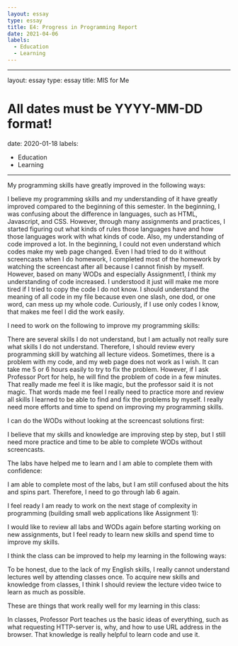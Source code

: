 ```yaml
---
layout: essay
type: essay
title: E4: Progress in Programming Report
date: 2021-04-06
labels:  
  - Education
  - Learning
---
```

 ---
layout: essay
type: essay
title: MIS for Me
# All dates must be YYYY-MM-DD format!
date: 2020-01-18
labels:
  - Education
  - Learning
---  
  My programming skills have greatly improved in the following ways:

  I believe my programming skills and my understanding of it have greatly improved compared to the beginning of this semester. 
  In the beginning, I was confusing about the difference in languages, such as HTML, Javascript, and CSS. However, through many assignments and practices, I started figuring out what kinds of rules those languages have and how those languages work with what kinds of code.
  Also, my understanding of code improved a lot. In the beginning, I could not even understand which codes make my web page changed. Even I had tried to do it without screencasts when I do homework, I completed most of the homework by watching the screencast after all because I cannot finish by myself. However, based on many WODs and especially Assignment1, I think my understanding of code increased. 
  I understood it just will make me more tired if I tried to copy the code I do not know. I should understand the meaning of all code in my file because even one slash, one dod, or one word, can mess up my whole code. Curiously, if I use only codes I know, that makes me feel I did the work easily.

  I need to work on the following to improve my programming skills:

  There are several skills I do not understand, but I am actually not really sure what skills I do not understand. Therefore, I should review every programming skill by watching all lecture videos.
  Sometimes, there is a problem with my code, and my web page does not work as I wish. It can take me 5 or 6 hours easily to try to fix the problem. However, if I ask Professor Port for help, he will find the problem of code in a few minutes. That really made me feel it is like magic, but the professor said it is not magic. That words made me feel I really need to practice more and review all skills I learned to be able to find and fix the problems by myself. I really need more efforts and time to spend on improving my programming skills. 

  I can do the WODs without looking at the screencast solutions first:

  I believe that my skills and knowledge are improving step by step, but I still need more practice and time to be able to complete WODs without screencasts.

  The labs have helped me to learn and I am able to complete them with confidence:

  I am able to complete most of the labs, but I am still confused about the hits and spins part. Therefore, I need to go through lab 6 again. 

  I feel ready I am ready to work on the next stage of complexity in programming (building small web applications like Assignment 1):

  I would like to review all labs and WODs again before starting working on new assignments, but I feel ready to learn new skills and spend time to improve my skills. 

  I think the class can be improved to help my learning in the following ways:

  To be honest, due to the lack of my English skills, I really cannot understand lectures well by attending classes once. To acquire new skills and knowledge from classes, I think I should review the lecture video twice to learn as much as possible. 

  These are things that work really well for my learning in this class:

  In classes, Professor Port teaches us the basic ideas of everything, such as what requesting HTTP-server is, why, and how to use URL address in the browser. That knowledge is really helpful to learn code and use it. 
